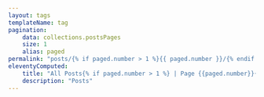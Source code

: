 ```yaml
---
layout: tags
templateName: tag
pagination:
    data: collections.postsPages
    size: 1
    alias: paged
permalink: "posts/{% if paged.number > 1 %}{{ paged.number }}/{% endif %}index.html"
eleventyComputed:
    title: "All Posts{% if paged.number > 1 %} | Page {{paged.number}}{% endif %}"
    description: "Posts"
---
```


